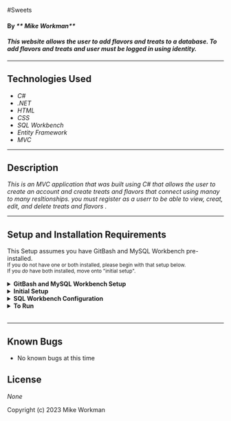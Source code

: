 #Sweets

#### By _** Mike Workman**_  

#### _This website allows the user to add flavors and treats to a database. To add flavors and treats and user must be logged in using identity._  

---


## Technologies Used

* _C#_
* _.NET_
* _HTML_
* _CSS_
* _SQL Workbench_
* _Entity Framework_
* _MVC_

---
## Description

_This is an MVC application that was built using C# that allows the user to create an account and create treats and flavors that connect using manay to many resltionships. you must register as a userr to be able to view, creat, edit, and delete treats and flavors  ._

---
## Setup and Installation Requirements
This Setup assumes you have GitBash and MySQL Workbench pre-installed. 
<br><small>If you do not have one or both installed, please begin with that setup below. 
<br>If you _do_ have both installed, move onto "initial setup".</small>

<details>
<summary><strong>GitBash and MySQL Workbench Setup</strong></summary>
<ol>
<li>https://git-scm.com/download/  
<li>Download Git and follow the setup wizard. 
<li>https://dev.mysql.com/downloads/workbench/     
<li>Download MySQL Workbench
<li>Follow the setup wizard & create a localhost server on port 3306.
<li>Keep track of your username and password, this will be used in the connection steps of <strong>"SQL Workbench Configuration"</strong>  
</details>
<details>
<summary><strong>Initial Setup</strong></summary>
<ol>
<li>Copy the git repository url: https://github.com/workmanmcr/Sweets.git
<li>Open a terminal and navigate to your Desktop with <strong>cd</strong> command
<li>Run,   
<strong>$ git clone https://github.com/workmanmcr/Sweets.git</strong>
<li>In the terminal, navigate into the root directory of the cloned project folder "Treat.solution".
<li>Navigate to the projects root directory, "Sweets".
<li>Move onto "SQL Workbench Configuration" instructions below to build the necessary database.
<br>
</details>

<details>
<summary><strong>SQL Workbench Configuration</strong></summary>
<ol>
<li>Create an appsetting.json file in the "Factory" directory  
   <pre>Treat.solution
   └── Sweets
    └── appsetting.json</pre>
<li> Insert the following code: <br>

<pre>{
  "ConnectionStrings": {
    "DefaultConnection": "Server=localhost;Port=3306;database=ryan_defea;uid=[YOUR-USERNAME-HERE];pwd=[YOUR-PASSWORD-HERE];"
  }
}</pre>
<small>*Note: you must include your password in the code block section labeled "YOUR-PASSWORD-HERE".</small><br>
<small>**Note: you must include your username in the code block section labeled "YOUR-USERNAME-HERE".</small><br>
<small>***Note: if you plan to push this cloned project to a public-facing repository, remember to add the appsettings.json file to your .gitignore before doing so.</small>

<li>In root directory of project folder "Sweets", run  
<strong>$ dotnet ef migrations add restoreDatabase</strong>
<li>Then run <strong>$ dotnet ef database update</strong>

<ol> 
  <li>Open SQL Workbench.
  <li>Navigate to "Sweets_Database" schema.
  <li>Click the drop down, select "Tables" drop down.
  <li>Verify the tables, you should see <strong>flavor</strong>, <strong>treat</strong>, & <strong>treatflavor</strong>.
  
</details>

<details>
<summary><strong>To Run</strong></summary>
Navigate to:  Treat.solution
   <pre>
   └── <strong>Sweets</strong></pre>

Run ```$ dotnet restore``` in the terminal.<br>
Run ```$ dotnet run``` in the terminal.
</details>
<br>


---
## Known Bugs

* No known bugs at this time

## License

_None_

Copyright (c) 2023 Mike Workman